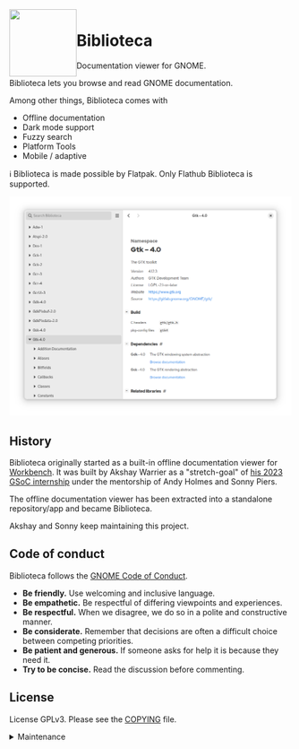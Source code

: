 <img style="vertical-align: middle;" src="data/icons/hicolor/scalable/apps/app.drey.Biblioteca.svg" width="120" height="120" align="left">

# Biblioteca

Documentation viewer for GNOME.

<!-- <a href='https://flathub.org/apps/app.drey.Biblioteca'><img width='240' height='80' alt='Download on Flathub' src='https://dl.flathub.org/assets/badges/flathub-badge-en.svg'/></a> -->

Biblioteca lets you browse and read GNOME documentation.

Among other things, Biblioteca comes with

- Offline documentation
- Dark mode support
- Fuzzy search
- Platform Tools
- Mobile / adaptive

ℹ️ Biblioteca is made possible by Flatpak. Only Flathub Biblioteca is supported.

![Screenshot](./data/screenshot.png)

## History

Biblioteca originally started as a built-in offline documentation viewer for [Workbench](https://github.com/sonnyp/Workbench). It was built by Akshay Warrier as a "stretch-goal" of [his 2023 GSoC internship](https://akshaywarrier.medium.com/) under the mentorship of Andy Holmes and Sonny Piers.

The offline documentation viewer has been extracted into a standalone repository/app and became Biblioteca.

Akshay and Sonny keep maintaining this project.

## Code of conduct

Biblioteca follows the [GNOME Code of Conduct](https://conduct.gnome.org/).

- **Be friendly.** Use welcoming and inclusive language.
- **Be empathetic.** Be respectful of differing viewpoints and experiences.
- **Be respectful.** When we disagree, we do so in a polite and constructive manner.
- **Be considerate.** Remember that decisions are often a difficult choice between competing priorities.
- **Be patient and generous.** If someone asks for help it is because they need it.
- **Try to be concise.** Read the discussion before commenting.

## License

License
GPLv3. Please see the [COPYING](./COPYING) file.

<details>

  <summary>Maintenance</summary>

## How to release?

```sh
version=1.0
cd Biblioteca # this repo
# update version in meson.build
# add or update the release in data/app.metainfo.xml
git add meson.build data/app.meta.info.xml
git commit -m '$V'
git push
git tag v$version # it's a convention to prefix version tags with "v"
git push -u origin v$version

cd ../app.drey.Biblioteca/ # https://github.com/flathub/app.drey.Biblioteca/
git checkout -b v$V # It's not possible to push to master on flathub
cp ../Biblioteca/build-aux/app.drey.Biblioteca.json . # copy the release manifest
# update the commit and tag in the app.drey.Biblioteca.json
cp -r ../Biblioteca/build-aux/modules . # copy the modules
git add .
git commit -m '$V'
git push
```

It will trigger a "Test" build on https://buildbot.flathub.org/#/apps/app.drey.Biblioteca

Once the build is successful, you'll be able to test it and merge the PR into main.

It will trigger an "Official" build on https://buildbot.flathub.org/#/apps/app.drey.Biblioteca

It will eventually be published but if you don't want to wait you can login Buildbot, select the "Official" build and click the "Publish" button.

</details>

